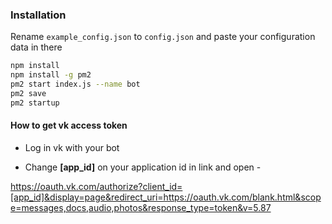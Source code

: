 ### Installation

Rename `example_config.json` to `config.json` and paste your configuration data in there

```sh
npm install
npm install -g pm2
pm2 start index.js --name bot
pm2 save
pm2 startup
```

#### How to get vk access token

- Log in vk with your bot

- Change **[app_id]** on your application id in link and open -

https://oauth.vk.com/authorize?client_id=[app_id]&display=page&redirect_uri=https://oauth.vk.com/blank.html&scope=messages,docs,audio,photos&response_type=token&v=5.87
